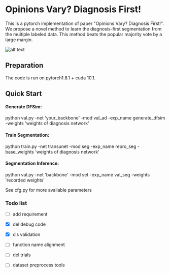 # Opinions Vary? Diagnosis First!

This is a pytorch implementation of paper "Opinions Vary? Diagnosis First!". We propose a novel method to learn the diagnosis-first segmentation from the multiple labeled data. This method beats the popular majority vote by a large margin. 

![alt text]([https://anonymous.4open.science/r/DiagnosisFirst-F540/images/dfsimacc.png](https://github.com/WuJunde/DiagnosisFirst/blob/master/diagsimacc.png))

## Preparation

The code is run on pytorch1.8.1 + cuda 10.1.

## Quick Start
#### Generate DFSim:

python val.py -net 'your_backbone' -mod val_ad -exp_name generate_dfsim -weights 'weights of diagnosis network'

#### Train Segmentation:

python train.py -net transunet -mod seg -exp_name repro_seg -base_weights 'weights of diagnosis network'

#### Segmentation Inference:

python val.py -net 'backbone' -mod set -exp_name val_seg -weights 'recorded weights'

See cfg.py for more avaliable parameters



### Todo list

- [ ] add requirement
- [x] del debug code
- [x] cls validation
- [ ] function name alignment
- [ ] del trials
- [ ] dataset preprocess tools

